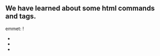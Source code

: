 ## We have learned about some html commands and tags.

emmet: !
- <html>
- <head>
- <title>
- <meta>
- <body>
- <div>
- <p>
- <h1>, <h2>, ..., <h6>
- id

